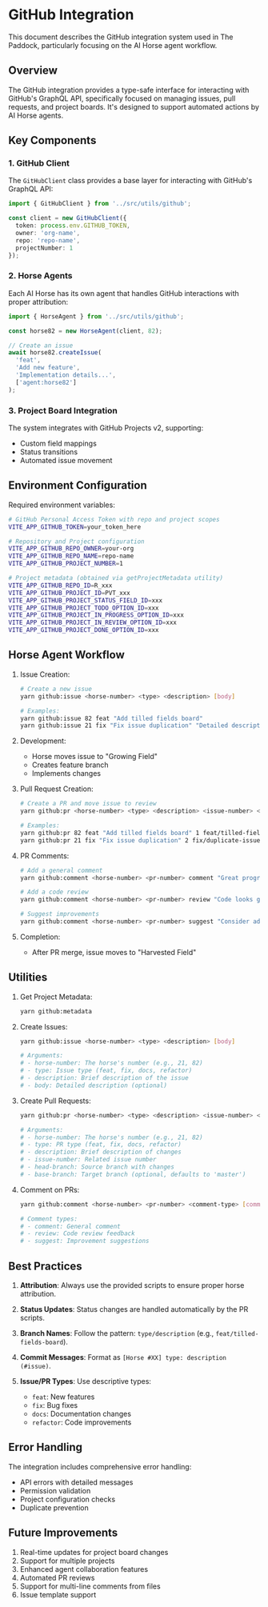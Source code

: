 # GitHub Integration

This document describes the GitHub integration system used in The Paddock, particularly focusing on the AI Horse agent workflow.

## Overview

The GitHub integration provides a type-safe interface for interacting with GitHub's GraphQL API, specifically focused on managing issues, pull requests, and project boards. It's designed to support automated actions by AI Horse agents.

## Key Components

### 1. GitHub Client

The `GitHubClient` class provides a base layer for interacting with GitHub's GraphQL API:

```typescript
import { GitHubClient } from '../src/utils/github';

const client = new GitHubClient({
  token: process.env.GITHUB_TOKEN,
  owner: 'org-name',
  repo: 'repo-name',
  projectNumber: 1
});
```

### 2. Horse Agents

Each AI Horse has its own agent that handles GitHub interactions with proper attribution:

```typescript
import { HorseAgent } from '../src/utils/github';

const horse82 = new HorseAgent(client, 82);

// Create an issue
await horse82.createIssue(
  'feat',
  'Add new feature',
  'Implementation details...',
  ['agent:horse82']
);
```

### 3. Project Board Integration

The system integrates with GitHub Projects v2, supporting:
- Custom field mappings
- Status transitions
- Automated issue movement

## Environment Configuration

Required environment variables:
```bash
# GitHub Personal Access Token with repo and project scopes
VITE_APP_GITHUB_TOKEN=your_token_here

# Repository and Project configuration
VITE_APP_GITHUB_REPO_OWNER=your-org
VITE_APP_GITHUB_REPO_NAME=repo-name
VITE_APP_GITHUB_PROJECT_NUMBER=1

# Project metadata (obtained via getProjectMetadata utility)
VITE_APP_GITHUB_REPO_ID=R_xxx
VITE_APP_GITHUB_PROJECT_ID=PVT_xxx
VITE_APP_GITHUB_PROJECT_STATUS_FIELD_ID=xxx
VITE_APP_GITHUB_PROJECT_TODO_OPTION_ID=xxx
VITE_APP_GITHUB_PROJECT_IN_PROGRESS_OPTION_ID=xxx
VITE_APP_GITHUB_PROJECT_IN_REVIEW_OPTION_ID=xxx
VITE_APP_GITHUB_PROJECT_DONE_OPTION_ID=xxx
```

## Horse Agent Workflow

1. Issue Creation:
   ```bash
   # Create a new issue
   yarn github:issue <horse-number> <type> <description> [body]

   # Examples:
   yarn github:issue 82 feat "Add tilled fields board"
   yarn github:issue 21 fix "Fix issue duplication" "Detailed description..."
   ```

2. Development:
   - Horse moves issue to "Growing Field"
   - Creates feature branch
   - Implements changes

3. Pull Request Creation:
   ```bash
   # Create a PR and move issue to review
   yarn github:pr <horse-number> <type> <description> <issue-number> <head-branch> [base-branch]

   # Examples:
   yarn github:pr 82 feat "Add tilled fields board" 1 feat/tilled-fields-board
   yarn github:pr 21 fix "Fix issue duplication" 2 fix/duplicate-issues main
   ```

4. PR Comments:
   ```bash
   # Add a general comment
   yarn github:comment <horse-number> <pr-number> comment "Great progress!"

   # Add a code review
   yarn github:comment <horse-number> <pr-number> review "Code looks good..."

   # Suggest improvements
   yarn github:comment <horse-number> <pr-number> suggest "Consider adding..."
   ```

5. Completion:
   - After PR merge, issue moves to "Harvested Field"

## Utilities

1. Get Project Metadata:
   ```bash
   yarn github:metadata
   ```

2. Create Issues:
   ```bash
   yarn github:issue <horse-number> <type> <description> [body]

   # Arguments:
   # - horse-number: The horse's number (e.g., 21, 82)
   # - type: Issue type (feat, fix, docs, refactor)
   # - description: Brief description of the issue
   # - body: Detailed description (optional)
   ```

3. Create Pull Requests:
   ```bash
   yarn github:pr <horse-number> <type> <description> <issue-number> <head-branch> [base-branch]

   # Arguments:
   # - horse-number: The horse's number (e.g., 21, 82)
   # - type: PR type (feat, fix, docs, refactor)
   # - description: Brief description of changes
   # - issue-number: Related issue number
   # - head-branch: Source branch with changes
   # - base-branch: Target branch (optional, defaults to 'master')
   ```

4. Comment on PRs:
   ```bash
   yarn github:comment <horse-number> <pr-number> <comment-type> [comment]

   # Comment types:
   # - comment: General comment
   # - review: Code review feedback
   # - suggest: Improvement suggestions
   ```

## Best Practices

1. **Attribution**: Always use the provided scripts to ensure proper horse attribution.

2. **Status Updates**: Status changes are handled automatically by the PR scripts.

3. **Branch Names**: Follow the pattern: `type/description` (e.g., `feat/tilled-fields-board`).

4. **Commit Messages**: Format as `[Horse #XX] type: description (#issue)`.

5. **Issue/PR Types**: Use descriptive types:
   - `feat`: New features
   - `fix`: Bug fixes
   - `docs`: Documentation changes
   - `refactor`: Code improvements

## Error Handling

The integration includes comprehensive error handling:
- API errors with detailed messages
- Permission validation
- Project configuration checks
- Duplicate prevention

## Future Improvements

1. Real-time updates for project board changes
2. Support for multiple projects
3. Enhanced agent collaboration features
4. Automated PR reviews
5. Support for multi-line comments from files
6. Issue template support